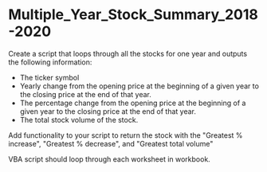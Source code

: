 # Multiple_Year_Stock_Summary_2018-2020

Create a script that loops through all the stocks for one year and outputs the following information:
- The ticker symbol
- Yearly change from the opening price at the beginning of a given year to the closing price at the end of that year.
- The percentage change from the opening price at the beginning of a given year to the closing price at the end of that year.
- The total stock volume of the stock. 

Add functionality to your script to return the stock with the "Greatest % increase", "Greatest % decrease", and "Greatest total volume"

VBA script should loop through each worksheet in workbook.
